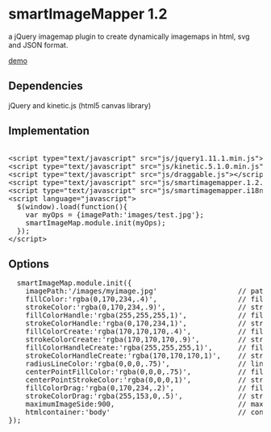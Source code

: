 smartImageMapper 1.2
=========

a jQuery imagemap plugin to create dynamically imagemaps in html, svg and JSON format.

<a href="http://www.smart-sign.com/smartimagemap">demo</a>

Dependencies
------------

jQuery and kinetic.js (html5 canvas library)


Implementation
--------------

<pre>

&lt;script type="text/javascript" src="js/jquery1.11.1.min.js"&gt;&lt;/script&gt;
&lt;script type="text/javascript" src="js/kinetic.5.1.0.min.js"&gt;&lt;/script&gt;
&lt;script type="text/javascript" src="js/draggable.js"&gt;&lt;/script&gt;
&lt;script type="text/javascript" src="js/smartimagemapper.1.2.js"&gt;&lt;/script&gt;
&lt;script type="text/javascript" src="js/smartimagemapper.i18n.en_US.js"&gt;&lt;/script&gt;
&lt;script language="javascript"&gt;
  $(window).load(function(){
    var myOps = {imagePath:'images/test.jpg'};
    smartImageMap.module.init(myOps);
  });
&lt;/script&gt;
</pre>

Options
-------
<pre>
  smartImageMap.module.init({
    imagePath:'/images/myimage.jpg'                   // path to the Image mandartory
    fillColor:'rgba(0,170,234,.4)',                   // fill color of the shapes 
    strokeColor:'rgba(0,170,234,.9)',                 // stroke color of the sahpes
    fillColorHandle:'rgba(255,255,255,1)',            // fill color of the edit handle points
    strokeColorHandle:'rgba(0,170,234,1)',            // stroke color of the edit handle points
    fillColorCreate:'rgba(170,170,170,.4)',           // fill color of the shape during drawing
    strokeColorCreate:'rgba(170,170,170,.9)',         // stroke color of the shape during drawing
    fillColorHandleCreate:'rgba(255,255,255,1)',      // fill color of the edit handle during drawing
    strokeColorHandleCreate:'rgba(170,170,170,1)',    // stroke color of the edit handle during drawing
    radiusLineColor:'rgba(0,0,0,.75)',                // line color of the edit line of circle and rectangle
    centerPointFillColor:'rgba(0,0,0,.75)',           // fill color of the centerpoint of the circle during drawing
    centerPointStrokeColor:'rgba(0,0,0,1)',           // stroke color of the centerpoint of the circle during drawing
    fillColorDrag:'rgba(0,170,234,.2)',               // fill color of the shape during dragging
    strokeColorDrag:'rgba(255,153,0,.5)',             // stroke color of the shape during dragging
    maximumImageSide:900,                             // max length of either width or height of the displayed image in the tool (result imagemap will still use original w and h)
    htmlcontainer:'body'                              // container element can either be elementname like 'body', or element id like '#mycontainer' must be unique
});
</pre>

